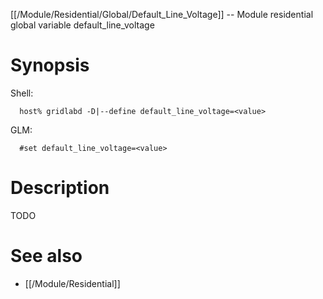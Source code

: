 [[/Module/Residential/Global/Default_Line_Voltage]] -- Module residential global variable default_line_voltage

# Synopsis
Shell:
~~~
  host% gridlabd -D|--define default_line_voltage=<value>
~~~
GLM:
~~~
  #set default_line_voltage=<value>
~~~

# Description

TODO

# See also
* [[/Module/Residential]]
